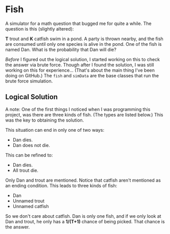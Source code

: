 # Fish
A simulator for a math question that bugged me for quite a while.
The question is this (slightly altered):

**T** trout and **K** catfish swim in a pond.
A party is thrown nearby, and the fish are consumed until only one species is alive in the pond.
One of the fish is named Dan. What is the probability that Dan will die?

_Before_ I figured out the logical solution, I started working on this to check the answer via brute force.
Though after I found the solution, I was still working on this for experience...
(That's about the main thing I've been doing on GitHub.)
The `fish` and `simData` are the base classes that run the brute force simulation.

## Logical Solution
A note:
One of the first things I noticed when I was programming this project, was there are three kinds of fish.
(The types are listed below.)
This was the key to obtaining the solution.

This situation can end in only one of two ways:

- Dan dies.
- Dan does not die.

This can be refined to:

- Dan dies.
- All trout die.

Only Dan and trout are mentioned.
Notice that catfish aren't mentioned as an ending condition.
This leads to three kinds of fish:

- Dan
- Unnamed trout
- Unnamed catfish

So we don't care about catfish.
Dan is only one fish, and if we only look at Dan and trout, he only has a **1/(T+1)** chance of being picked.
That chance is the answer.
